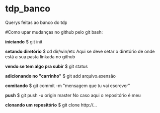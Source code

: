 # tdp_banco
Querys feitas ao banco do tdp

#Como upar mudanças no github pelo git bash:

**iniciando** $ git init

**setando diretório** $ cd dir/win/etc
Aqui se deve setar o diretório de onde está a sua pasta linkada no github

**vendo se tem algo pra subir** $ git status

**adicionando no "carrinho"** $ git add arquivo.exensão

**comitando** $ git commit -m "mensagem que tu vai escrever" 

**push**  $ git push -u origin master
No caso aqui o repositório é meu

**clonando um repositório** $ git clone http://...
